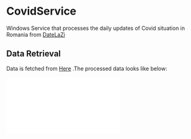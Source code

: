 # CovidService
Windows Service that processes the daily updates of Covid situation in Romania from [DateLaZi](https://datelazi.ro/)

## Data Retrieval
Data is fetched from [Here](https://api1.datelazi.ro/api/v2/data) .The processed data looks like below:

![Data](/Docs/output.json)

